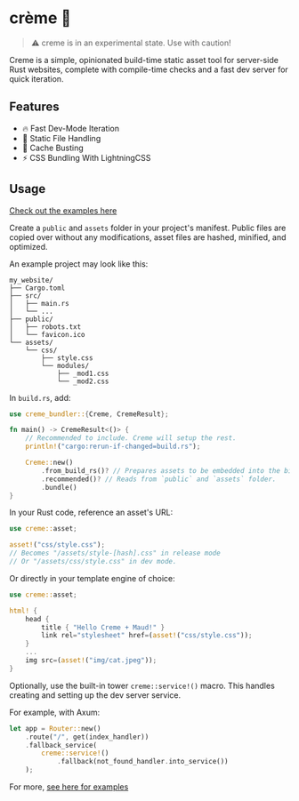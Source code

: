 # crème 🍦

>⚠️ creme is in an experimental state. Use with caution!

Creme is a simple, opinionated build-time static asset tool for 
server-side Rust websites, complete with compile-time checks and
a fast dev server for quick iteration.

## Features
* 🔥 Fast Dev-Mode Iteration
* 📁 Static File Handling
* 🔎 Cache Busting
* ⚡ CSS Bundling With LightningCSS

## Usage

[Check out the examples here](/examples)

Create a `public` and `assets` folder in your project's manifest.
Public files are copied over without any modifications, asset files
are hashed, minified, and optimized.

An example project may look like this:

```
my_website/
├── Cargo.toml
├── src/
│   ├── main.rs
│   └── ...
├── public/
│   ├── robots.txt
│   └── favicon.ico
└── assets/
    └── css/
        ├── style.css
        └── modules/
            ├── _mod1.css
            └── _mod2.css
```

In `build.rs`, add:

```rust
use creme_bundler::{Creme, CremeResult};

fn main() -> CremeResult<()> {
    // Recommended to include. Creme will setup the rest.
    println!("cargo:rerun-if-changed=build.rs");

    Creme::new()
        .from_build_rs()? // Prepares assets to be embedded into the binary.
        .recommended()? // Reads from `public` and `assets` folder.
        .bundle()
}
```

In your Rust code, reference an asset's URL:

```rust
use creme::asset;

asset!("css/style.css");
// Becomes "/assets/style-[hash].css" in release mode
// Or "/assets/css/style.css" in dev mode.
```

Or directly in your template engine of choice:

```rust
use creme::asset;

html! { 
    head {
        title { "Hello Creme + Maud!" }
        link rel="stylesheet" href=(asset!("css/style.css"));
    }
    ...
    img src=(asset!("img/cat.jpeg"));
}
```

Optionally, use the built-in tower `creme::service!()` macro. This handles
creating and setting up the dev server service.

For example, with Axum:

```rust
let app = Router::new()
    .route("/", get(index_handler))
    .fallback_service(
        creme::service!()
            .fallback(not_found_handler.into_service())
    );
```

For more, [see here for examples](/examples)
